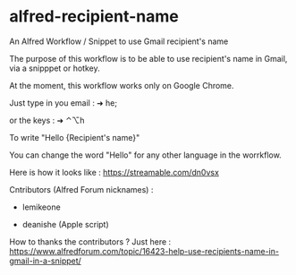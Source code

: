 # alfred-recipient-name
An Alfred Workflow / Snippet to use Gmail recipient's name

The purpose of this workflow is to be able to use recipient's name in Gmail, via a snipppet or hotkey. 

At the moment, this workflow works only on Google Chrome. 

Just type in you email : 
➜ he;

or the keys : 
➜ ⌃⌥h

To write "Hello {Recipient's name}"

You can change the word "Hello" for any other language in the worrkflow. 

Here is how it looks like : https://streamable.com/dn0vsx

Cntributors (Alfred Forum nicknames) : 

- lemikeone

- deanishe (Apple script)

How to thanks the contributors ? Just here : https://www.alfredforum.com/topic/16423-help-use-recipients-name-in-gmail-in-a-snippet/
